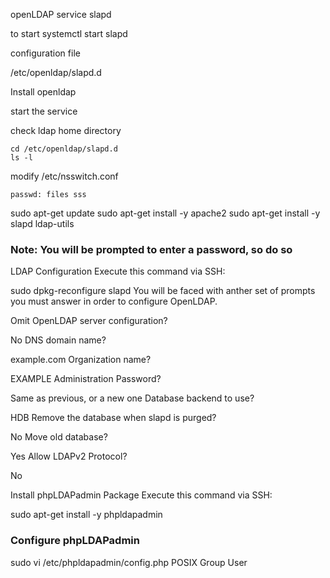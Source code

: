 openLDAP service
slapd

to start 
systemctl start slapd

configuration file

/etc/openldap/slapd.d


Install openldap

start the service


check ldap home directory
```
cd /etc/openldap/slapd.d
ls -l
```

modify /etc/nsswitch.conf
```
passwd: files sss
```

sudo apt-get update
sudo apt-get install -y apache2
sudo apt-get install -y slapd ldap-utils
### Note: You will be prompted to enter a password, so do so

LDAP Configuration
Execute this command via SSH:

sudo dpkg-reconfigure slapd
You will be faced with anther set of prompts you must answer in order to configure OpenLDAP.

Omit OpenLDAP server configuration?

No
DNS domain name?

example.com
Organization name?

EXAMPLE
Administration Password?

Same as previous, or a new one
Database backend to use?

HDB
Remove the database when slapd is purged?

No
Move old database?

Yes
Allow LDAPv2 Protocol?

No

Install phpLDAPadmin Package
Execute this command via SSH:

sudo apt-get install -y phpldapadmin


### Configure phpLDAPadmin

sudo vi /etc/phpldapadmin/config.php
POSIX Group
User